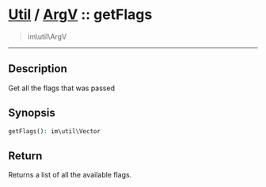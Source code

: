 # [Util](Util.md) / [ArgV](Util-ArgV.md) :: getFlags
 > im\util\ArgV
____

## Description
Get all the flags that was passed

## Synopsis
```php
getFlags(): im\util\Vector
```

## Return
Returns a list of all the available flags.
